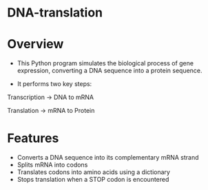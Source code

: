 # DNA-translation

# Overview 
- This Python program simulates the biological process of gene expression, converting a DNA sequence into a protein sequence.
  
- It performs two key steps:
  
Transcription → DNA to mRNA

Translation → mRNA to Protein

# Features 
- Converts a DNA sequence into its complementary mRNA strand
- Splits mRNA into codons
- Translates codons into amino acids using a dictionary
- Stops translation when a STOP codon is encountered
